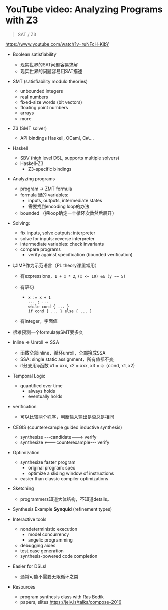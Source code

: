 # YouTube video: Analyzing Programs with Z3

> SAT / Z3

https://www.youtube.com/watch?v=ruNFcH-KibY

- Boolean satisfiability

  - 现实世界的SAT问题容易求解
  - 现实世界的问题容易用SAT描述

- SMT (satisfiability modulo theories)

  - unbounded integers
  - real numbers
  - fixed-size words (bit vectors)
  - floating point numbers
  - arrays
  - more

- Z3 (SMT solver)

  - API bindings Haskell, OCaml, C#....

- Haskell

  - SBV (high level DSL, supports multiple solvers)
  - Haskell-Z3
    - Z3-specific bindings

- Analyzing programs

  - program -> ZMT formula
  - formula 里的 variables:
    - inputs, outputs, intermediate states
    - 需要找到encoding loop的办法
  - bounded （把loop确定一个循环次数然后展开）

- Solving:

  - fix inputs, solve outputs: interpreter
  - solve for inputs: reverse interpreter
  - intermediate variables: check invariants
  - compare programs
    - verify against specification (bounded verification)

- 以IMP作为示范语言（PL theory课里常用）

  - 有expressions，`1 + x * 2`,  `(x <= 10) && (y == 5)`

  - 有语句

    - ```
      x := x + 1
      ... ; ...
      while cond { ... }
      if cond { ... } else { ... }
      ```

  - 有integer，字面值

- 很难预测一个formula做SMT要多久

- Inline -> Unroll -> SSA

  - 函数全部inline，循环unroll，全部换成SSA
  - SSA: single static assignment，所有值都不变
  - if分支用φ函数 x1 = xxx, x2 = xxx, x3 = φ（cond, x1, x2)

- Temporal Logic

  - quantified over time
    - always holds
    - eventually holds

- verification

  - 可以比较两个程序，判断输入输出是否总是相同

- CEGIS (counterexample guided inductive synthesis)

  - synthesize ---candidate---> verify
  - synthesize <---counterexample--- verify

- Optimization

  - synthesize faster program
    - original program: spec
    - optimize a sliding window of instructions
  - easier than classic compiler optimizations

- Sketching

  - programmers知道大体结构，不知道details。

- Synthesis Example **Synquid** (refinement types)

- Interactive tools

  - nondeterministic execution
    - model concurrency
    - angelic programming
  - debugging aides
  - test case generation
  - synthesis-powered code completion

- Easier for DSLs!

  - 通常可能不需要无限循环之类

- Resources
  - program synthesis class with Ras Bodik
  - papers, slites https://jelv.is/talks/compose-2016